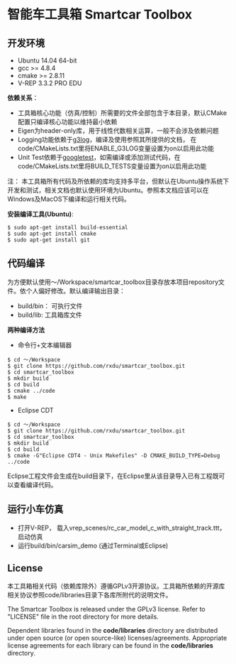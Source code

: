 # 智能车工具箱 Smartcar Toolbox

## 开发环境

* Ubuntu 14.04 64-bit
* gcc >= 4.8.4
* cmake >= 2.8.11
* V-REP 3.3.2 PRO EDU

**依赖关系**：

* 工具箱核心功能（仿真/控制）所需要的文件全部包含于本目录，默认CMake配置只编译核心功能以维持最小依赖
* Eigen为header-only库，用于线性代数相关运算，一般不会涉及依赖问题
* Logging功能依赖于[g3log](https://github.com/KjellKod/g3log)，编译及使用参照其所提供的文档， 在code/CMakeLists.txt里将ENABLE_G3LOG变量设置为on以启用此功能
* Unit Test依赖于[googletest](https://github.com/google/googletest)，如需编译或添加测试代码，在code/CMakeLists.txt里将BUILD_TESTS变量设置为on以启用此功能

注： 本工具箱所有代码及所依赖的库均支持多平台，但默认在Ubuntu操作系统下开发和测试，相关文档也默认使用环境为Ubuntu。参照本文档应该可以在Windows及MacOS下编译和运行相关代码。

**安装编译工具(Ubuntu)**:
```
$ sudo apt-get install build-essential
$ sudo apt-get install cmake
$ sudo apt-get install git
```

## 代码编译

为方便默认使用～/Workspace/smartcar_toolbox目录存放本项目repository文件。依个人偏好修改。默认编译输出目录：

* build/bin： 可执行文件
* build/lib: 工具箱库文件

**两种编译方法**

* 命令行+文本编辑器
```
$ cd ～/Workspace
$ git clone https://github.com/rxdu/smartcar_toolbox.git
$ cd smartcar_toolbox
$ mkdir build
$ cd build
$ cmake ../code
$ make
```

* Eclipse CDT
```
$ cd ～/Workspace
$ git clone https://github.com/rxdu/smartcar_toolbox.git
$ cd smartcar_toolbox
$ mkdir build
$ cd build
$ cmake -G"Eclipse CDT4 - Unix Makefiles" -D CMAKE_BUILD_TYPE=Debug ../code
```
Eclipse工程文件会生成在build目录下，在Eclipse里从该目录导入已有工程既可以查看编译代码。

## 运行小车仿真

* 打开V-REP， 载入vrep_scenes/rc_car_model_c_with_straight_track.ttt，启动仿真
* 运行build/bin/carsim_demo (通过Terminal或Eclipse)

## License

本工具箱相关代码（依赖库除外）遵循GPLv3开源协议。工具箱所依赖的开源库相关协议参照code/libraries目录下各库所附代的说明文件。

The Smartcar Toolbox is released under the GPLv3 license. Refer to "LICENSE" file in the root directory for more details.

Dependent libraries found in the **code/libraries** directory are distributed under open source (or open source-like) licenses/agreements. Appropriate license agreements for each library can be found in the **code/libraries** directory.

